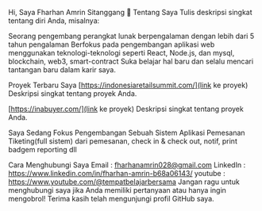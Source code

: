 Hi, Saya Fharhan Amrin Sitanggang 👋
Tentang Saya
Tulis deskripsi singkat tentang diri Anda, misalnya:

Seorang pengembang perangkat lunak berpengalaman dengan lebih dari 5 tahun pengalaman
Berfokus pada pengembangan aplikasi web menggunakan teknologi-teknologi seperti React, Node.js, dan mysql, blockchain, web3, smart-contract
Suka belajar hal baru dan selalu mencari tantangan baru dalam karir saya.

Proyek Terbaru Saya
[https://indonesiaretailsummit.com/](link ke proyek)
Deskripsi singkat tentang proyek Anda.

[https://inabuyer.com/](link ke proyek)
Deskripsi singkat tentang proyek Anda.

Saya Sedang Fokus Pengembangan Sebuah Sistem Aplikasi Pemesanan Tiketing(full sistem) dari pemesanan, check in & check out, notif, print badgem reporting dll

Cara Menghubungi Saya
Email    : fharhanamrin028@gmail.com
LinkedIn : https://www.linkedin.com/in/fharhan-amrin-b68a06143/
youtube  : https://www.youtube.com/@tempatbelajarbersama
Jangan ragu untuk menghubungi saya jika Anda memiliki pertanyaan atau hanya ingin mengobrol! Terima kasih telah mengunjungi profil GitHub saya.
